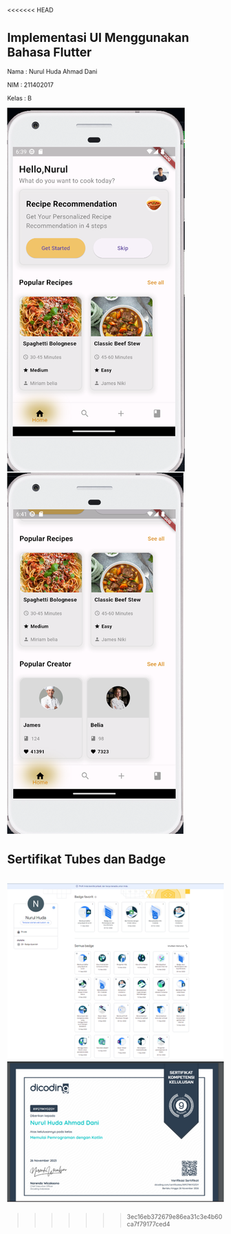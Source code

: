 <<<<<<< HEAD
# Implementasi UI Menggunakan Bahasa Flutter 

Nama : Nurul Huda Ahmad Dani

NIM : 211402017

Kelas : B

![A POS application](photo/Output.png)
![A POS application](photo/Output2.png)



# Sertifikat Tubes dan Badge
![A POS application](photo/Badges.png)
![A POS application](photo/Sertif.png)
=======

>>>>>>> 3ec16eb372679e86ea31c3e4b60ca7f79177ced4
